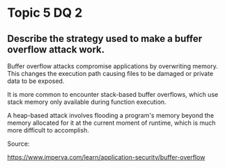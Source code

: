 # Topic 5 DQ 2
## Describe the strategy used to make a buffer overflow attack work.

Buffer overflow attacks compromise applications by overwriting memory. This changes the execution path causing files to be damaged or private data to be exposed.

It is more common to encounter stack-based buffer overflows, which use stack memory only available during function execution.

A heap-based attack involves flooding a program's memory beyond the memory allocated for it at the current moment of runtime, which is much more difficult to accomplish.


Source:

https://www.imperva.com/learn/application-security/buffer-overflow

